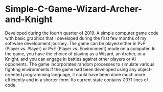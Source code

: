 # Simple-C-Game-Wizard-Archer-and-Knight
Developed during the fourth quarter of 2019. A simple computer game code with basic graphics that I developed during the first few months of my software development journey. The game can be played either in PvP (Player vs. Player) or PvE (Player vs. Environment) mode on a computer. In the game, you have the choice of playing as a Wizard, an Archer, or a Knight, and you can engage in battles against other players or AI opponents. The game incorporates random processes to simulate various fighting environments.If the game had been developed using any object-oriented programming language, it could have been done much more efficiently and in a shorter form. Its current state contains 7,071 lines of code.
